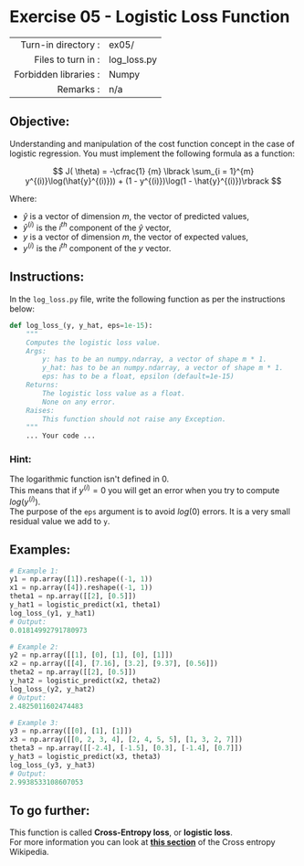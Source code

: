 # Exercise 05 - Logistic Loss Function

|                         |                |
| -----------------------:| -------------- |
|   Turn-in directory :   |  ex05/         |
|   Files to turn in :    |  log_loss.py   |
|   Forbidden libraries : |  Numpy         |
|   Remarks :             |  n/a           |

## Objective:
Understanding and manipulation of the cost function concept in the case of logistic regression.
You must implement the following formula as a function:  

$$
J( \theta) = -\cfrac{1} {m} \lbrack \sum_{i = 1}^{m} y^{(i)}\log(\hat{y}^{(i)})) + (1 - y^{(i)})\log(1 - \hat{y}^{(i)})\rbrack
$$

Where:
- $\hat{y}$ is a vector of dimension $m$, the vector of predicted values,
- $\hat{y}^{(i)}$ is the $i^{th}$ component of the $\hat{y}$ vector,
- $y$ is a vector of dimension $m$, the vector of expected values,
- $y^{(i)}$ is the $i^{th}$ component of the $y$ vector.

## Instructions:
In the `log_loss.py` file, write the following function as per the instructions below: 
```python
def log_loss_(y, y_hat, eps=1e-15):
    """
    Computes the logistic loss value.
    Args:
        y: has to be an numpy.ndarray, a vector of shape m * 1.
        y_hat: has to be an numpy.ndarray, a vector of shape m * 1.
        eps: has to be a float, epsilon (default=1e-15)
    Returns:
        The logistic loss value as a float.
        None on any error.
    Raises:
        This function should not raise any Exception.
    """
    ... Your code ...
```

### **Hint:** 
The logarithmic function isn't defined in 0.  
This means that if $y^{(i)} = 0$ you will get an error when you try to compute $log(y^{(i)})$.   
The purpose of the `eps` argument is to avoid $log(0)$ errors. It is a very small residual value we add to `y`.

## Examples:
```python
# Example 1:
y1 = np.array([1]).reshape((-1, 1))
x1 = np.array([4]).reshape((-1, 1))
theta1 = np.array([[2], [0.5]])
y_hat1 = logistic_predict(x1, theta1)
log_loss_(y1, y_hat1)
# Output:
0.01814992791780973

# Example 2:
y2 = np.array([[1], [0], [1], [0], [1]])
x2 = np.array([[4], [7.16], [3.2], [9.37], [0.56]])
theta2 = np.array([[2], [0.5]])
y_hat2 = logistic_predict(x2, theta2)
log_loss_(y2, y_hat2)
# Output:
2.4825011602474483

# Example 3:
y3 = np.array([[0], [1], [1]])
x3 = np.array([[0, 2, 3, 4], [2, 4, 5, 5], [1, 3, 2, 7]])
theta3 = np.array([[-2.4], [-1.5], [0.3], [-1.4], [0.7]])
y_hat3 = logistic_predict(x3, theta3)
log_loss_(y3, y_hat3)
# Output:
2.9938533108607053
```

## To go further:
This function is called **Cross-Entropy loss**, or **logistic loss**.  
For more information you can look at [**this section**](https://en.wikipedia.org/wiki/Cross_entropy#Cross-entropy_error_function_and_logistic_regression) of the Cross entropy Wikipedia.
